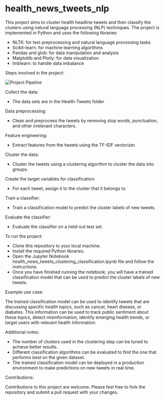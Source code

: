 # health_news_tweets_nlp

This project aims to cluster health headline tweets and then classify the clusters using natural language processing (NLP) techniques. The project is implemented in Python and uses the following libraries:

- NLTK: for text preprocessing and natural language processing tasks
- Scikit-learn: for machine learning algorithms
- Pandas and glob: for data manipulation and analysis
- Matplotlib and Plotly: for data visualization
- Imblearn: to handle data imbalance

Steps involved in the project:

 ![Project Pipeline](https://github.com/Nenchin/health_news_tweets_nlp/assets/99443495/94854d70-5241-4266-b0b9-6381ab0e4030)
   
Collect the data:
- The data sets are in the Health-Tweets folder

Data preprocessing:
- Clean and preprocess the tweets by removing stop words, punctuation, and other irrelevant characters.
    
Feature engineering:
- Extract features from the tweets using the TF-IDF vectorizer.

Cluster the data:
- Cluster the tweets using a clustering algorithm to cluster the data into groups.

Create the target variables for classification:
- For each tweet, assign it to the cluster that it belongs to.

Train a classifier:
- Train a classification model to predict the cluster labels of new tweets.

Evaluate the classifier:
- Evaluate the classifier on a held-out test set.
    
To run the project:

- Clone this repository to your local machine.
- Install the required Python libraries.
- Open the Jupyter Notebook health_news_tweets_clustering_classification.ipynb file and follow the instructions.
- Once you have finished running the notebook, you will have a trained classification model that can be used to predict the cluster labels of new tweets.

Example use case:

The trained classification model can be used to identify tweets that are discussing specific health topics, such as cancer, heart disease, or diabetes. This information can be used to track public sentiment about these topics, detect misinformation, identify emerging health trends, or target users with relevant health information.

Additional notes:

- The number of clusters used in the clustering step can be tuned to achieve better results.
- Different classification algorithms can be evaluated to find the one that performs best on the given dataset.
- The trained classification model can be deployed in a production environment to make predictions on new tweets in real time.

Contributions:

Contributions to this project are welcome. Please feel free to fork the repository and submit a pull request with your changes.
